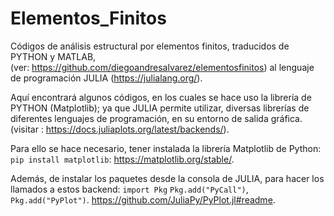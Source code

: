# Elementos_Finitos
Códigos de análisis estructural por elementos finitos, traducidos de PYTHON y MATLAB,                                                                                              
(ver: https://github.com/diegoandresalvarez/elementosfinitos) al lenguaje de programación JULIA (https://julialang.org/). 

Aquí encontrará algunos códigos, en los cuales se hace uso la librería de PYTHON (Matplotlib); ya que JULIA permite utilizar, diversas librerías de diferentes lenguajes de programación, en su entorno de salida gráfica. (visitar : https://docs.juliaplots.org/latest/backends/).

Para ello se hace necesario, tener instalada la librería Matplotlib de Python: `pip install matplotlib`: 
https://matplotlib.org/stable/.

Además, de instalar los paquetes desde la consola de JULIA, para hacer los llamados a estos backend: `import Pkg` `Pkg.add("PyCall")`, `Pkg.add("PyPlot")`.
https://github.com/JuliaPy/PyPlot.jl#readme.
